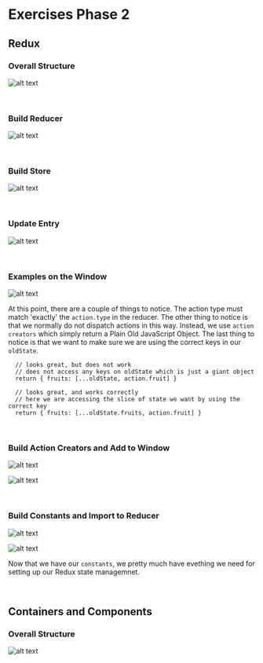 # Exercises Phase 2 

## **Redux**

### **Overall Structure**

![alt text](./Screen&#32;Shot&#32;2019-12-06&#32;at&#32;4.16.27&#32;PM.jpg "Overall Structre")

&nbsp;

### **Build Reducer**

![alt text](./Screen&#32;Shot&#32;2019-12-06&#32;at&#32;4.47.04&#32;PM.jpg "Build Reducer")

&nbsp;

### **Build Store**

![alt text](./Screen&#32;Shot&#32;2019-12-06&#32;at&#32;4.30.04&#32;PM.jpg "Build Store")

&nbsp;

### **Update Entry**

![alt text](./Screen&#32;Shot&#32;2019-12-06&#32;at&#32;4.39.08&#32;PM.jpg "Update Entry")

&nbsp;

### **Examples on the Window**

![alt text](./Screen&#32;Shot&#32;2019-12-06&#32;at&#32;5.11.05&#32;PM.jpg "Examples on the Window")

At this point, there are a couple of things to notice. The action type must match 'exactly' the `action.type` in the reducer. The other thing to notice is that we normally do not dispatch actions in this way. Instead, we use `action creators` which simply return a Plain Old JavaScript Object. The last thing to notice is that we want to make sure we are using the correct keys in our `oldState`. 

      // looks great, but does not work
      // does not access any keys on oldState which is just a giant object
      return { fruits: [...oldState, action.fruit] } 

      // looks great, and works correctly
      // here we are accessing the slice of state we want by using the correct key
      return { fruits: [...oldState.fruits, action.fruit] }

&nbsp;

### **Build Action Creators and Add to Window**

![alt text](./Screen&#32;Shot&#32;2019-12-06&#32;at&#32;5.25.46&#32;PM.jpg "Build Action Creators")

![alt text](./Screen&#32;Shot&#32;2019-12-06&#32;at&#32;5.28.27&#32;PM.jpg "Putting on the Window")

&nbsp;

### **Build Constants and Import to Reducer** 

![alt text](./Screen&#32;Shot&#32;2019-12-06&#32;at&#32;5.37.56&#32;PM.jpg "Build Constants")

![alt text](./Screen&#32;Shot&#32;2019-12-06&#32;at&#32;5.40.24&#32;PM.jpg "Import Constants to Reducer")

Now that we have our `constants`, we pretty much have evething we need for setting up our Redux state managemnet.

&nbsp;

## **Containers and Components** 

### **Overall Structure**

![alt text](./Screen&#32;Shot&#32;2019-12-06&#32;at&#32;5.53.39&#32;PM.jpg "Overall Structure")